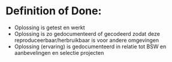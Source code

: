 # Definition of Done:

- Oplossing is getest en werkt
- Oplossing is zo gedocumenteerd of gecodeerd zodat deze reproduceerbaar/herbruikbaar is voor andere omgevingen
- Oplossing (ervaring) is gedocumenteerd in relatie tot BSW en aanbevelingen en selectie projecten
